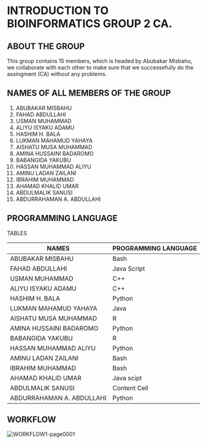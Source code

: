 # INTRODUCTION TO BIOINFORMATICS GROUP 2 CA.

## ABOUT THE GROUP
This group contains 15 members, which is headed by Abubakar Misbahu, we collaborate with each other to make sure that we successefully do the assingment (CA) without any problems.

## NAMES OF ALL MEMBERS OF THE GROUP


1. ABUBAKAR MISBAHU  
2. FAHAD ABDULLAHI
3. USMAN MUHAMMAD  
4. ALIYU ISYAKU ADAMU  
5. HASHIM H. BALA 
6. LUKMAN MAHAMUD YAHAYA
7. AISHATU MUSA MUHAMMAD 
8. AMINA HUSSAINI BADAROMO  
9. BABANGIDA YAKUBU 
10. HASSAN MUHAMMAD ALIYU 
11. AMINU LADAN ZAILANI 
12. IBRAHIM MUHAMMAD 
13. AHAMAD KHALID UMAR 
14. ABDULMALIK SANUSI
15. ABDURRAHAMAN A. ABDULLAHI

## PROGRAMMING LANGUAGE
 
TABLES
 
| NAMES  | PROGRAMMING LANGUAGE |
| ------------- | ------------- |
|  ABUBAKAR MISBAHU  | Bash  |
|FAHAD ABDULLAHI  | Java Script  | 
| USMAN MUHAMMAD    | C++  |
| ALIYU ISYAKU ADAMU  |C++  |  
| HASHIM H. BALA   | Python  |
|LUKMAN MAHAMUD YAHAYA | Java  |  
|AISHATU MUSA MUHAMMAD   | R  |
|AMINA HUSSAINI BADAROMO   | Python  | 
| BABANGIDA YAKUBU   | R  |
| HASSAN MUHAMMAD ALIYU  | Python  |  
|AMINU LADAN ZAILANI   |Bash  |
| IBRAHIM MUHAMMAD   | Bash  | 
|AHAMAD KHALID UMAR  | Java scipt  |  
| ABDULMALIK SANUSI  | Content Cell  |
| ABDURRAHAMAN A. ABDULLAHI  | Python  |

## WORKFLOW

![WORKFLOW1-page0001](https://user-images.githubusercontent.com/95080134/144318977-10b2f47a-694b-4452-8e15-bed5b1e8ffeb.jpg)












 
 
 
 
 

